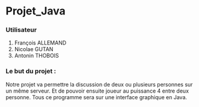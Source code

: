 # Projet_Java

### Utilisateur

1. François ALLEMAND
2. Nicolae GUTAN
3. Antonin THOBOIS

### Le but du projet :

Notre projet va permettre la discussion de deux ou plusieurs personnes sur un même serveur. Et de pouvoir ensuite joueur au puissance 4 entre deux personne.
Tous ce programme sera sur une interface graphique en Java.
